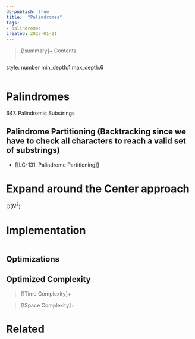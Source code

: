 ```yaml
---
dg-publish: true
title:  "Palindromes"
tags:
- palindromes
created: 2023-01-21
---
```


>[!summary]+ Contents
>```toc
style: number
min_depth:1
max_depth:6 
>```


# Palindromes

647. Palindromic Substrings

## Palindrome Partitioning (Backtracking since we have to check all characters to reach a valid set of substrings)
- [[LC-131. Palindrome Partitioning]]

# Expand around the Center approach
O($N^2$)

# Implementation

```python

```

## Optimizations

## Optimized Complexity

>[!Time Complexity]+

>[!Space Complexity]+



# Related
